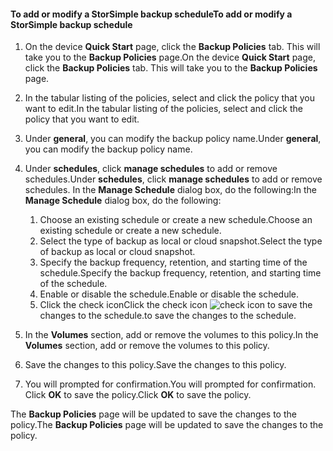 
<!--author=SharS last changed: 9/15/15-->

#### <a name="to-add-or-modify-a-storsimple-backup-schedule"></a><span data-ttu-id="18c37-101">To add or modify a StorSimple backup schedule</span><span class="sxs-lookup"><span data-stu-id="18c37-101">To add or modify a StorSimple backup schedule</span></span>
1. <span data-ttu-id="18c37-102">On the device **Quick Start** page, click the **Backup Policies** tab. This will take you to the **Backup Policies** page.</span><span class="sxs-lookup"><span data-stu-id="18c37-102">On the device **Quick Start** page, click the **Backup Policies** tab. This will take you to the **Backup Policies** page.</span></span>
2. <span data-ttu-id="18c37-103">In the tabular listing of the policies, select and click the policy that you want to edit.</span><span class="sxs-lookup"><span data-stu-id="18c37-103">In the tabular listing of the policies, select and click the policy that you want to edit.</span></span>
3. <span data-ttu-id="18c37-104">Under **general**, you can modify the backup policy name.</span><span class="sxs-lookup"><span data-stu-id="18c37-104">Under **general**, you can modify the backup policy name.</span></span>
4. <span data-ttu-id="18c37-105">Under **schedules**, click **manage schedules** to add or remove schedules.</span><span class="sxs-lookup"><span data-stu-id="18c37-105">Under **schedules**, click **manage schedules** to add or remove schedules.</span></span> <span data-ttu-id="18c37-106">In the **Manage Schedule** dialog box, do the following:</span><span class="sxs-lookup"><span data-stu-id="18c37-106">In the **Manage Schedule** dialog box, do the following:</span></span>
   
   1. <span data-ttu-id="18c37-107">Choose an existing schedule or create a new schedule.</span><span class="sxs-lookup"><span data-stu-id="18c37-107">Choose an existing schedule or create a new schedule.</span></span>
   2. <span data-ttu-id="18c37-108">Select the type of backup as local or cloud snapshot.</span><span class="sxs-lookup"><span data-stu-id="18c37-108">Select the type of backup as local or cloud snapshot.</span></span>
   3. <span data-ttu-id="18c37-109">Specify the backup frequency, retention, and starting time of the schedule.</span><span class="sxs-lookup"><span data-stu-id="18c37-109">Specify the backup frequency, retention, and starting time of the schedule.</span></span>
   4. <span data-ttu-id="18c37-110">Enable or disable the schedule.</span><span class="sxs-lookup"><span data-stu-id="18c37-110">Enable or disable the schedule.</span></span>
   5. <span data-ttu-id="18c37-111">Click the check icon</span><span class="sxs-lookup"><span data-stu-id="18c37-111">Click the check icon</span></span> ![check icon](https://docstestmedia1.blob.core.windows.net/azure-media/includes/media/storsimple-add-modify-backup-schedule/HCS_CheckIcon-include.png) <span data-ttu-id="18c37-113">to save the changes to the schedule.</span><span class="sxs-lookup"><span data-stu-id="18c37-113">to save the changes to the schedule.</span></span>
5. <span data-ttu-id="18c37-114">In the **Volumes** section, add or remove the volumes to this policy.</span><span class="sxs-lookup"><span data-stu-id="18c37-114">In the **Volumes** section, add or remove the volumes to this policy.</span></span>
6. <span data-ttu-id="18c37-115">Save the changes to this policy.</span><span class="sxs-lookup"><span data-stu-id="18c37-115">Save the changes to this policy.</span></span>
7. <span data-ttu-id="18c37-116">You will prompted for confirmation.</span><span class="sxs-lookup"><span data-stu-id="18c37-116">You will prompted for confirmation.</span></span> <span data-ttu-id="18c37-117">Click **OK** to save the policy.</span><span class="sxs-lookup"><span data-stu-id="18c37-117">Click **OK** to save the policy.</span></span>

<span data-ttu-id="18c37-118">The **Backup Policies** page will be updated to save the changes to the policy.</span><span class="sxs-lookup"><span data-stu-id="18c37-118">The **Backup Policies** page will be updated to save the changes to the policy.</span></span>


